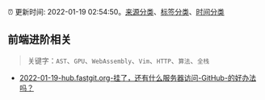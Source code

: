 :alarm_clock: 更新时间: 2022-01-19 02:54:50。[来源分类](../README.md)、[标签分类](../TAGS.md)、[时间分类](../TIMELINE.md)

## 前端进阶相关


> 关键字：`AST`、`GPU`、`WebAssembly`、`Vim`、`HTTP`、`算法`、`全栈`



- [2022-01-19-hub.fastgit.org-挂了，还有什么服务器访问-GitHub-的好办法吗？](https://www.v2ex.com/t/829123) 